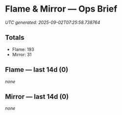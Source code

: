 # Flame & Mirror — Ops Brief
_UTC generated: 2025-09-02T07:25:58.738764_

## Totals
- Flame:  193
- Mirror: 31

## Flame — last 14d (0)
_none_

## Mirror — last 14d (0)
_none_